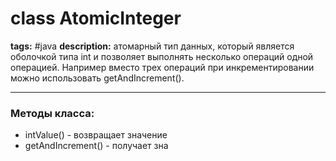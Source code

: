 # class AtomicInteger 
**tags:** #java
**description:** атомарный тип данных, который является оболочкой типа int и позволяет выполнять несколько операций одной операцией. Например вместо трех операций при инкрементировании можно использовать getAndIncrement().

---
### Методы класса:
- intValue() - возвращает значение
- getAndIncrement() - получает зна
